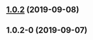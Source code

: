## [1.0.2](https://github.com/altvrd/altv-resource-downloader/compare/v1.0.2-0...v1.0.2) (2019-09-08)



## 1.0.2-0 (2019-09-07)

